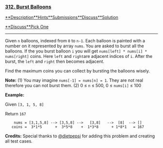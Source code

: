 ### [312. Burst Balloons](https://leetcode.com/problems/burst-balloons/description/)

[**Description](https://leetcode.com/problems/burst-balloons/description/)[**Hints](https://leetcode.com/problems/burst-balloons/hints/)[**Submissions](https://leetcode.com/problems/burst-balloons/submissions/)[**Discuss](https://leetcode.com/problems/burst-balloons/discuss/)[**Solution](https://leetcode.com/problems/burst-balloons/solution/)

[**Discuss](https://discuss.leetcode.com/category/392)[**Pick One](https://leetcode.com/problems/random-one-question/)

------

Given `n` balloons, indexed from `0` to `n-1`. Each balloon is painted with a number on it represented by array `nums`. You are asked to burst all the balloons. If the you burst balloon `i` you will get `nums[left] * nums[i] * nums[right]` coins. Here `left` and `right`are adjacent indices of `i`. After the burst, the `left` and `right` then becomes adjacent.

Find the maximum coins you can collect by bursting the balloons wisely.

**Note:** 
(1) You may imagine `nums[-1] = nums[n] = 1`. They are not real therefore you can not burst them.
(2) 0 ≤ `n` ≤ 500, 0 ≤ `nums[i]` ≤ 100

**Example:**

Given `[3, 1, 5, 8]`

Return `167`

```
    nums = [3,1,5,8] --> [3,5,8] -->   [3,8]   -->  [8]  --> []
   coins =  3*1*5      +  3*5*8    +  1*3*8      + 1*8*1   = 167

```

**Credits:**
Special thanks to [@dietpepsi](https://leetcode.com/discuss/user/dietpepsi) for adding this problem and creating all test cases.